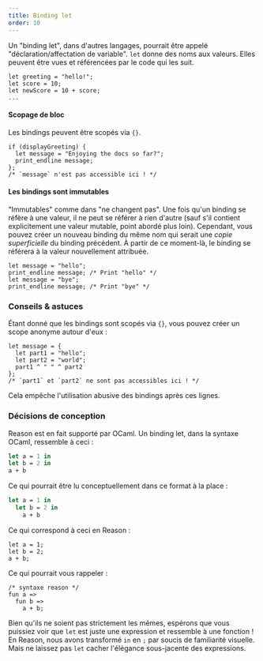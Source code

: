 ```yaml
---
title: Binding let
order: 10
---
```


Un "binding let", dans d'autres langages, pourrait être appelé "déclaration/affectation de variable". `let` donne des noms aux valeurs. Elles peuvent être vues et référencées par le code qui les suit.
```reason
let greeting = "hello!";
let score = 10;
let newScore = 10 + score;
...
```

#### Scopage de bloc

Les bindings peuvent être scopés via `{}`.

```reason
if (displayGreeting) {
  let message = "Enjoying the docs so far?";
  print_endline message;
};
/* `message` n'est pas accessible ici ! */
```

#### Les bindings sont immutables

"Immutables" comme dans "ne changent pas". Une fois qu'un binding se réfère à une valeur, il ne peut se référer à rien d'autre (sauf s'il contient explicitement une valeur mutable, point abordé plus loin). Cependant, vous pouvez créer un nouveau binding du même nom qui serait une *copie superficielle* du binding précédent. À partir de ce moment-là, le binding se référera à la valeur nouvellement attribuée.

```reason
let message = "hello";
print_endline message; /* Print "hello" */
let message = "bye";
print_endline message; /* Print "bye" */
```

### Conseils & astuces

Étant donné que les bindings sont scopés via `{}`, vous pouvez créer un scope anonyme autour d'eux :

```reason
let message = {
  let part1 = "hello";
  let part2 = "world";
  part1 ^ " " ^ part2
};
/* `part1` et `part2` ne sont pas accessibles ici ! */
```

Cela empêche l'utilisation abusive des bindings  après ces lignes.

### Décisions de conception

Reason est en fait supporté par OCaml. Un binding let, dans la syntaxe OCaml, ressemble à ceci :


```ocaml
let a = 1 in
let b = 2 in
a + b
```

Ce qui pourrait être lu conceptuellement dans ce format à la place :

```ocaml
let a = 1 in
  let b = 2 in
    a + b
```

Ce qui correspond à ceci en Reason :

```reason
let a = 1;
let b = 2;
a + b;
```


Ce qui pourrait vous rappeler :

```reason
/* syntaxe reason */
fun a =>
  fun b =>
    a + b;
```

Bien qu'ils ne soient pas strictement les mêmes, espérons que vous puissiez voir que `let` est juste une expression et ressemble à une fonction ! En Reason, nous avons transformé `in` en `;` par soucis de familiarité visuelle. Mais ne laissez pas `let` cacher l'élégance sous-jacente des expressions.
